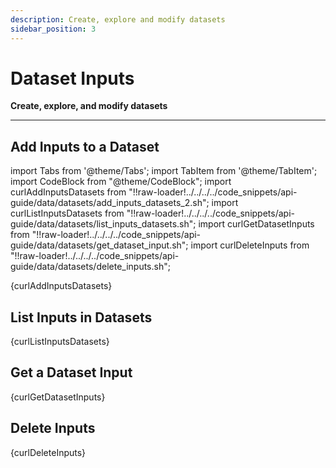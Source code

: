 ```yaml
---
description: Create, explore and modify datasets
sidebar_position: 3
---
```


# Dataset Inputs

**Create, explore, and modify datasets**
<hr />

## Add Inputs to a Dataset

import Tabs from '@theme/Tabs';
import TabItem from '@theme/TabItem';
import CodeBlock from "@theme/CodeBlock";
import curlAddInputsDatasets from "!!raw-loader!../../../../code_snippets/api-guide/data/datasets/add_inputs_datasets_2.sh";
import curlListInputsDatasets from "!!raw-loader!../../../../code_snippets/api-guide/data/datasets/list_inputs_datasets.sh";
import curlGetDatasetInputs from "!!raw-loader!../../../../code_snippets/api-guide/data/datasets/get_dataset_input.sh";
import curlDeleteInputs from "!!raw-loader!../../../../code_snippets/api-guide/data/datasets/delete_inputs.sh";

<Tabs>

<TabItem value="curl" label="cURL">
    <CodeBlock className="language-bash">{curlAddInputsDatasets}</CodeBlock>
</TabItem>

</Tabs>

## List Inputs in Datasets

<Tabs>

<TabItem value="curl" label="cURL">
    <CodeBlock className="language-bash">{curlListInputsDatasets}</CodeBlock>
</TabItem>

</Tabs>

## Get a Dataset Input

<Tabs>

<TabItem value="curl" label="cURL">
    <CodeBlock className="language-bash">{curlGetDatasetInputs}</CodeBlock>
</TabItem>

</Tabs>

## Delete Inputs

<Tabs>

<TabItem value="curl" label="cURL">
    <CodeBlock className="language-bash">{curlDeleteInputs}</CodeBlock>
</TabItem>

</Tabs>

